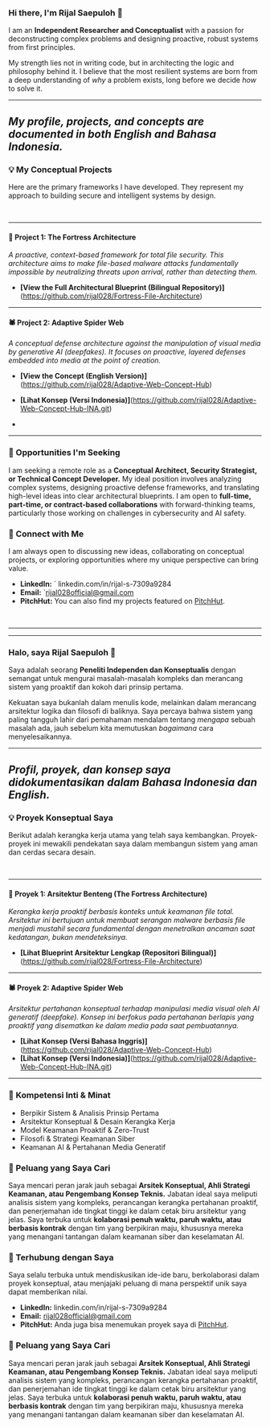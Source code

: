 ### Hi there, I'm Rijal Saepuloh 👋

I am an **Independent Researcher and Conceptualist** with a passion for deconstructing complex problems and designing proactive, robust systems from first principles.

My strength lies not in writing code, but in architecting the logic and philosophy behind it. I believe that the most resilient systems are born from a deep understanding of *why* a problem exists, long before we decide *how* to solve it.

---
*My profile, projects, and concepts are documented in both **English** and **Bahasa Indonesia**.*
---

### 💡 My Conceptual Projects

Here are the primary frameworks I have developed. They represent my approach to building secure and intelligent systems by design.

<br>

---
#### 📂 Project 1: The Fortress Architecture
*A proactive, context-based framework for total file security. This architecture aims to make file-based malware attacks fundamentally impossible by neutralizing threats upon arrival, rather than detecting them.*

* **[View the Full Architectural Blueprint (Bilingual Repository)]**(https://github.com/rijal028/Fortress-File-Architecture)

---
#### 🕷️ Project 2: Adaptive Spider Web
*A conceptual defense architecture against the manipulation of visual media by generative AI (deepfakes). It focuses on proactive, layered defenses embedded into media at the point of creation.*

* **[View the Concept (English Version)]**(https://github.com/rijal028/Adaptive-Web-Concept-Hub)
* **[Lihat Konsep (Versi Indonesia)]**(https://github.com/rijal028/Adaptive-Web-Concept-Hub-INA.git)

*

---

### 🚀 Opportunities I'm Seeking

I am seeking a remote role as a **Conceptual Architect, Security Strategist, or Technical Concept Developer.** My ideal position involves analyzing complex systems, designing proactive defense frameworks, and translating high-level ideas into clear architectural blueprints. I am open to **full-time, part-time, or contract-based collaborations** with forward-thinking teams, particularly those working on challenges in cybersecurity and AI safety.

### 🔗 Connect with Me

I am always open to discussing new ideas, collaborating on conceptual projects, or exploring opportunities where my unique perspective can bring value.

* **LinkedIn:** ` linkedin.com/in/rijal-s-7309a9284 
* **Email:** `rijal028official@gmail.com
* **PitchHut:** You can also find my projects featured on [PitchHut](https://pitchhut.com/).


<br>

---
---

### Halo, saya Rijal Saepuloh 👋

Saya adalah seorang **Peneliti Independen dan Konseptualis** dengan semangat untuk mengurai masalah-masalah kompleks dan merancang sistem yang proaktif dan kokoh dari prinsip pertama.

Kekuatan saya bukanlah dalam menulis kode, melainkan dalam merancang arsitektur logika dan filosofi di baliknya. Saya percaya bahwa sistem yang paling tangguh lahir dari pemahaman mendalam tentang *mengapa* sebuah masalah ada, jauh sebelum kita memutuskan *bagaimana* cara menyelesaikannya.

---
*Profil, proyek, dan konsep saya didokumentasikan dalam **Bahasa Indonesia** dan **English**.*
---

### 💡 Proyek Konseptual Saya

Berikut adalah kerangka kerja utama yang telah saya kembangkan. Proyek-proyek ini mewakili pendekatan saya dalam membangun sistem yang aman dan cerdas secara desain.

<br>

---
#### 📂 Proyek 1: Arsitektur Benteng (The Fortress Architecture)
*Kerangka kerja proaktif berbasis konteks untuk keamanan file total. Arsitektur ini bertujuan untuk membuat serangan malware berbasis file menjadi mustahil secara fundamental dengan menetralkan ancaman saat kedatangan, bukan mendeteksinya.*

* **[Lihat Blueprint Arsitektur Lengkap (Repositori Bilingual)]**(https://github.com/rijal028/Fortress-File-Architecture)

---
#### 🕷️ Proyek 2: Adaptive Spider Web
*Arsitektur pertahanan konseptual terhadap manipulasi media visual oleh AI generatif (deepfake). Konsep ini berfokus pada pertahanan berlapis yang proaktif yang disematkan ke dalam media pada saat pembuatannya.*

* **[Lihat Konsep (Versi Bahasa Inggris)]**(https://github.com/rijal028/Adaptive-Web-Concept-Hub)
* **[Lihat Konsep (Versi Indonesia)]**(https://github.com/rijal028/Adaptive-Web-Concept-Hub-INA.git)

---

### 🧠 Kompetensi Inti & Minat

* Berpikir Sistem & Analisis Prinsip Pertama
* Arsitektur Konseptual & Desain Kerangka Kerja
* Model Keamanan Proaktif & Zero-Trust
* Filosofi & Strategi Keamanan Siber
* Keamanan AI & Pertahanan Media Generatif

### 🚀 Peluang yang Saya Cari


Saya mencari peran jarak jauh sebagai **Arsitek Konseptual, Ahli Strategi Keamanan, atau Pengembang Konsep Teknis.** Jabatan ideal saya meliputi analisis sistem yang kompleks, perancangan kerangka pertahanan proaktif, dan penerjemahan ide tingkat tinggi ke dalam cetak biru arsitektur yang jelas. Saya terbuka untuk **kolaborasi penuh waktu, paruh waktu, atau berbasis kontrak** dengan tim yang berpikiran maju, khususnya mereka yang menangani tantangan dalam keamanan siber dan keselamatan AI.


### 🔗 Terhubung dengan Saya

Saya selalu terbuka untuk mendiskusikan ide-ide baru, berkolaborasi dalam proyek konseptual, atau menjajaki peluang di mana perspektif unik saya dapat memberikan nilai.

* **LinkedIn:**  linkedin.com/in/rijal-s-7309a9284 
* **Email:** rijal028official@gmail.com
* **PitchHut:** Anda juga bisa menemukan proyek saya di [PitchHut](https://pitchhut.com/).

### 🚀 Peluang yang Saya Cari

Saya mencari peran jarak jauh sebagai **Arsitek Konseptual, Ahli Strategi Keamanan, atau Pengembang Konsep Teknis.** Jabatan ideal saya meliputi analisis sistem yang kompleks, perancangan kerangka pertahanan proaktif, dan penerjemahan ide tingkat tinggi ke dalam cetak biru arsitektur yang jelas. Saya terbuka untuk **kolaborasi penuh waktu, paruh waktu, atau berbasis kontrak** dengan tim yang berpikiran maju, khususnya mereka yang menangani tantangan dalam keamanan siber dan keselamatan AI.

